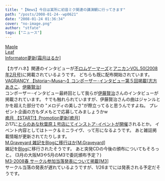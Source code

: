 ```yaml
---
title: "【News】今日は某所に初音ミク関連の講演観に行ってきます"
path: "/posts/2008-01-24--wp0621"
date: "2008-01-24 01:36:34"
cover: "no-image.png"
author: "stfate"
tags: ["ニュース"]
---
```


<style type="text/css">
<!--
p {white-space: pre-wrap};
-->
</style>

<a class="topics" href="http://shimotsukin.com/" target="_blank">Maple Leaf Informaton更新</a><span class="junre">[<a href="http://shimotsukin.com/" target="_blank">霜月はるか</a>]</span>
<div class="news">【カザハネ】関連のインタビューが<a href="http://www.broccoli.co.jp/" target="_blank">不ロムゲーマーズ</a>と<a href="http://www.anican.net/modules/news/article.php?storyid=134" target="_blank">アニカンVOL.50(2008年2月号)</a>に掲載されているようです。
どちらも既に配布開始されています。</div>
<a class="topics" href="http://www.vagrancy.jp/istoria/" target="_blank">VAGRANCY 【Istoria～Musa～】コンポーザー･インタビュー第５回掲載</a><span class="junre">[<a href="http://www.vagrancy.jp/" target="_blank">志方あきこ</a>、<a href="http://home.att.ne.jp/apple/fom/" target="_blank">伊藤賢治</a>]</span>
<div class="news">コンポーザー･インタビュー最終回として我らが<a href="http://home.att.ne.jp/apple/fom/" target="_blank">伊藤賢治</a>さんのインタビューが掲載されています。
↑でも触れられていますが、伊藤賢治さんの曲はジャンルとかを超えた部分での
"メロディの美しさ"が際立ってると思うんですよね。
プレゼント企画の方もダメもとで応募してみましょうかw</div>
<a class="topics" href="http://www.team-e.co.jp/start/pro.html" target="_blank">癒月 【START!】Promotion更新</a><span class="junre">[<a href="http://aonokioku.sakura.ne.jp/" target="_blank">癒月</a>]</span>
<div class="news"><em>2/17</em>に<a href="http://www.toranoana.jp/shop/080124_yuduki/" target="_blank">とらのあな秋葉原１号店にてインストア･イベントが開催</a>されるとか。
イベント内容としてはトーク＆ミニライヴ、って形になるようです。
あと雑誌掲載情報が更新されてたりします。</div>
<a class="topics" href="http://www.geocities.jp/iwamud/" target="_blank">M.Graveyard 雑記をBlogに移行ほか</a><span class="junre">[<a href="http://www.geocities.jp/iwamud/" target="_blank">M.Graveyard</a>]</span>
<div class="news">雑記を<a href="http://mgraveyard.exblog.jp/" target="_blank">Blog</a>に移行されたそうです。
あと突発CDの今後の頒布についてもそろっと。
(3月の大阪M3や5月のM3で委託頒布予定？)</div>
<a class="topics" href="http://www.m3net.jp/" target="_blank">M3-2008春 サークル参加当落発表について掲載</a><span class="junre">[<a href="http://www.m3net.jp/" target="_blank">M3</a>]</span>
<div class="news">サークル当落の発表が遅れているようですが、1/26までには発表される予定だそうです。</div>
